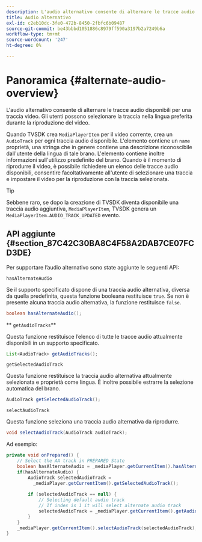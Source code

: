 ```yaml
---
description: L'audio alternativo consente di alternare le tracce audio disponibili per una traccia video. Gli utenti possono selezionare la traccia nella lingua preferita durante la riproduzione del video.
title: Audio alternativo
exl-id: c2eb10dc-3fe0-472b-8450-2fbfc6b09487
source-git-commit: be43bbbd1051886c8979ff590a3197b2a7249b6a
workflow-type: tm+mt
source-wordcount: '247'
ht-degree: 0%

---
```


# Panoramica {#alternate-audio-overview}

L&#39;audio alternativo consente di alternare le tracce audio disponibili per una traccia video. Gli utenti possono selezionare la traccia nella lingua preferita durante la riproduzione del video.

<!--<a id="section_E4F9DC28A2944BD08B4190A7F98A8365"></a>-->

Quando TVSDK crea `MediaPlayerItem` per il video corrente, crea un `AudioTrack` per ogni traccia audio disponibile. L&#39;elemento contiene un `name` proprietà, una stringa che in genere contiene una descrizione riconoscibile dall&#39;utente della lingua di tale brano. L&#39;elemento contiene inoltre informazioni sull&#39;utilizzo predefinito del brano. Quando è il momento di riprodurre il video, è possibile richiedere un elenco delle tracce audio disponibili, consentire facoltativamente all&#39;utente di selezionare una traccia e impostare il video per la riproduzione con la traccia selezionata.

>[!TIP]
>
>Sebbene raro, se dopo la creazione di TVSDK diventa disponibile una traccia audio aggiuntiva, `MediaPlayerItem`, TVSDK genera un `MediaPlayerItem.AUDIO_TRACK_UPDATED` evento.

## API aggiunte {#section_87C42C30BA8C4F58A2DAB7CE07FCD3DE}

Per supportare l’audio alternativo sono state aggiunte le seguenti API:

`hasAlternateAudio`

Se il supporto specificato dispone di una traccia audio alternativa, diversa da quella predefinita, questa funzione booleana restituisce `true`. Se non è presente alcuna traccia audio alternativa, la funzione restituisce `false`.

```java
boolean hasAlternateAudio();
```

** `getAudioTracks`**

Questa funzione restituisce l’elenco di tutte le tracce audio attualmente disponibili in un supporto specificato.

```java
List<AudioTrack> getAudioTracks();
```

`getSelectedAudioTrack`

Questa funzione restituisce la traccia audio alternativa attualmente selezionata e proprietà come lingua. È inoltre possibile estrarre la selezione automatica del brano.

```java
AudioTrack getSelectedAudioTrack();
```

`selectAudioTrack`

Questa funzione seleziona una traccia audio alternativa da riprodurre.

```java
void selectAudioTrack(AudioTrack audioTrack);
```

Ad esempio:

```java
private void onPrepared() { 
    // Select the AA track in PREPARED State 
    boolean hasAlternateAudio = _mediaPlayer.getCurrentItem().hasAlternateAudio(); 
    if(hasAlternateAudio) { 
        AudioTrack selectedAudioTrack =  
          _mediaPlayer.getCurrentItem().getSelectedAudioTrack(); 
 
        if (selectedAudioTrack == null) {  
            // Selecting default audio track  
            // If index is 1 it will select alternate audio track  
            selectedAudioTrack = _mediaPlayer.getCurrentItem().getAudioTracks().get(0);  
        } 
    } 
    _mediaPlayer.getCurrentItem().selectAudioTrack(selectedAudioTrack); 
} 
```
